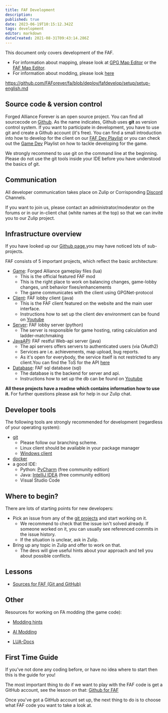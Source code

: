 ```yaml
---
title: FAF Development
description: 
published: true
date: 2023-06-19T10:15:12.342Z
tags: development
editor: markdown
dateCreated: 2021-08-31T09:43:14.286Z
---
```


This document only covers development of the FAF.
- For information about mapping, please look at [GPG Map Editor](/Development/Mapping/GPG-Map-Editor) or the [FAF Map Editor](/Development/Mapping/FA-Forever-Map-Editor).
- For information about modding, please look [here](/Development/Modding/Modding)


https://github.com/FAForever/fa/blob/deploy/fafdevelop/setup/setup-english.md
## Source code & version control

Forged Alliance Forever is an open source project. You can find all sourcecode on [Github](https://github.com/FAForever). As the name indicates, Github uses **git** as version control system. If you want to participate in development, you have to use git and create a Github account (it's free). You can find a small introduction into how to develop for the client on our [FAF Dev Playlist](https://youtube.com/playlist?list=PL0nxuIUIjpFv6cjiaEwwVYpn3utdVUshc) or you can check out the [Game Dev](https://youtube.com/playlist?list=PL0nxuIUIjpFvqJ5i1HfPwoA8FnBCtGLWn) Playlist on how to tackle developing for the game.

We strongly recommend to use git on the command line at the beginning.
Please do not use the git tools inside your IDE before you have understood the basics of git.

## Communication

All developer communication takes place on Zulip or Corrisponding [Discord](https://discord.gg/2u36D9V) Channels.

If you want to join us, please contact an administrator/moderator on the forums or in our in-client chat (white names at the top) so that we can invite you to our Zulip project. 


## Infrastructure overview

If you have looked up our [Github page](https://github.com/FAForever),you may have noticed lots of sub-projects.

FAF consists of 5 important projects, which reflect the basic architecture:
- [Game](https://github.com/FAForever/fa): Forged Alliance gameplay files (lua)
	- This is the official featured FAF mod
	- This is the right place to work on balancing changes, game-lobby changes, unit behavior fixes/enhancements
	- The game communicates with the client using GPGNet-protocol
- [Client](https://github.com/FAForever/downlords-faf-client): FAF lobby client (java)
	- This is the FAF client featured on the website and the main user interface.
	- Instructions how to set up the client dev environment can be found on [Youtube](https://youtu.be/6gsHnt02I_Y?list=PL0nxuIUIjpFv6cjiaEwwVYpn3utdVUshc)
- [Server](https://github.com/FAForever/server): FAF lobby server (python)
	- The server is responsible for game hosting, rating calculation and ladder-matchmaking
- [JavaAPI](https://github.com/FAForever/faf-java-api): FAF restful Web-api server (java)
	- The api servers offers servers to authenticated users (via OAuth2)
	- Services are i.e. achievements, map upload, bug reports. 
	- As it's open for everybody, the service itself is not restricted to any client.You can find the ToS for the API [here](https://content.faforever.com/tos/api-tos.html)
- [Database](https://github.com/FAForever/db): FAF sql database (sql)
	- The database is the backend for server and api.
	- Instructions how to set up the db can be found on [Youtube](https://www.youtube.com/watch?v=3vsRs71vMII)

**All these projects have a readme which contains information how to use
it.** For further questions please ask for help in our Zulip chat.

## Developer tools

The following tools are strongly recommended for development (regardless of your operating system):
- [git](https://www.git-scm.com) 
	- Please follow our branching scheme.
	- Linux client should be available in your package manager
	- [Windows client](https://git-scm.com/download/win)
- [docker](https://www.docker.com/)
- a good IDE:
	- Python: [PyCharm](https://www.jetbrains.com/pycharm/) (free community edition)
	- Java: [IntelliJ IDEA](https://www.jetbrains.com/idea/) (free community edition)
  - Visual Studio Code

## Where to begin?

There are lots of starting points for new developers:
- Pick an issue from any of the [git projects](https://github.com/FAForever) and start working on it.
	- We recommend to check that the issue isn't solved already. If someone worked on it, you can usually see referenced commits in  the issue history.
	- If the situation is unclear, ask in Zulip.
- Bring up any topic in Zulip and offer to work on that.
	- The devs will give useful hints about your approach and tell you about possible conflicts.

## Lessons
- [Sources for FAF (Git and GitHub)](/Development/FAF-Dev-School-Git)

## Other

Resources for working on FA modding (the game code):
- [Modding hints](/Development/Modding/Modding)

- [AI Modding](/AI-Modding)

- [LUA-Docs](/Modding/LUADOC)

## First Time Guide

If you've not done any coding before, or have no idea where to start then this is the guide for you!

The most important thing to do if we want to play with the FAF code is get a GitHub account, see the lesson on that: [Github for FAF](/FAF-Dev-School-Git)

Once you've got a GitHub account set up, the next thing to do is to choose what FAF code you want to take a look at.